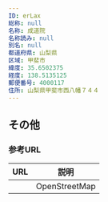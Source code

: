 ```yaml
---
ID: erLax
総称: null
名称: 成道院
名称読み: null
別名: null
都道府県: 山梨県
区域: 甲斐市
緯度: 35.6502375
経度: 138.5135125
郵便番号: 4000117
住所: 山梨県甲斐市西八幡７４４
---
```


## その他

### 参考URL

| URL | 説明          |
| --- | ------------- |
|     | OpenStreetMap |
